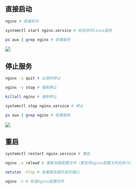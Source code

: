 
## 直接启动

```bash
nginx # 直接启动

systemctl start nginx.service # 启动任何linux服务

ps aux | grep nginx # 查看服务
```

![](../imgs/nginx1.png)

## 停止服务

```bash
nginx -s quit # 从容的停止

nginx -s stop # 强制停止

killall nginx # 强制停止

systemctl stop nginx.service # 停止

ps aux | grep nginx # 查看服务
```

![](../imgs/nginx2.png)

## 重启

```bash
systemctl restart nginx.service # 重启

nginx -s reload # 重新加载配置文件（更改完nginx配置文件后执行）

netstat -tlnp # 查看服务器开启的端口

nginx -t # 检查nginx配置文件
```